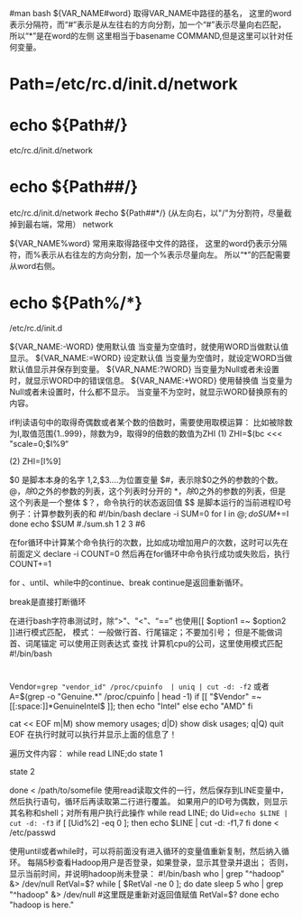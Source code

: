 #man  bash
${VAR_NAME#word}
  取得VAR_NAME中路径的基名，
  这里的word表示分隔符，而“#”表示是从左往右的方向分割，加一个“#”表示尽量向右匹配，
      所以“*”是在word的左侧
      这里相当于basename  COMMAND,但是这里可以针对任何变量。

# Path=/etc/rc.d/init.d/network 
# echo ${Path#/}
etc/rc.d/init.d/network
# echo ${Path##/}
etc/rc.d/init.d/network
#echo ${Path##*/}  (从左向右，以"/"为分割符，尽量截掉到最右端，常用）
network

${VAR_NAME%word}  常用来取得路径中文件的路径，
      这里的word仍表示分隔符，而%表示从右往左的方向分割，加一个%表示尽量向左。
      所以“*”的匹配需要从word右侧。
# echo ${Path%/*} 
/etc/rc.d/init.d

${VAR_NAME:-WORD} 
    使用默认值 
    当变量为空值时，就使用WORD当做默认值显示。 
${VAR_NAME:=WORD} 
    设定默认值 
    当变量为空值时，就设定WORD当做默认值显示并保存到变量。 
${VAR_NAME:?WORD} 
    当变量为Null或者未设置时，就显示WORD中的错误信息。 
${VAR_NAME:+WORD} 
    使用替换值 
    当变量为Null或者未设置时，什么都不显示。 
    当变量不为空时，就显示WORD替换原有的内容。

if判读语句中的取得奇偶数或者某个数的倍数时，需要使用取模运算：
  比如被除数为I,取值范围{1..999}，除数为9，取得9的倍数的数值为ZHI
(1)    ZHI=$(bc  <<<  "scale=0;$I%9“

(2)    ZHI=$[$I%9]

$0 是脚本本身的名字
$1,$2,$3....为位置变量
$#，表示除$0之外的参数的个数。
$@，除$0之外的参数的列表，这个列表时分开的
$* ，除$0之外的参数的列表，但是这个列表是一个整体
$？，命令执行的状态返回值
$$ 是脚本运行的当前进程ID号
例子：计算参数列表的和
#!/bin/bash
declare -i SUM=0
for I in $@;do
      SUM+=$I
done
echo $SUM
#./sum.sh  1 2 3
#6


在for循环中计算某个命令执行的次数，比如成功增加用户的次数，这时可以先在前面定义
  declare  -i COUNT=0
  然后再在for循环中命令执行成功或失败后，执行COUNT+=1

 

for 、until、while中的continue、break
  continue是返回重新循环。

  break是直接打断循环

在进行bash字符串测试时，除“>"、"<"、“==”
也使用[[  $option1  =~  $option2  ]]进行模式匹配，
              模式：
              一般做行首、行尾锚定；不要加引号；
              但是不能做词首、词尾锚定
              可以使用正则表达式
查找 计算机cpu的公司，这里使用模式匹配
#!/bin/bash
#
Vendor=`grep "vendor_id" /proc/cpuinfo  | uniq | cut -d: -f2`
或者A=$(grep -o "Genuine.*" /proc/cpuinfo | head -1)
if [[ "$Vendor" =~ [[:space:]]*GenuineIntel$ ]]; then
 echo "Intel"
else
 echo "AMD"
fi


cat  <<  EOF
m|M) show memory usages;
d|D) show disk usages;
q|Q) quit
EOF
在执行时就可以执行并显示上面的信息了！


遍历文件内容：
while  read  LINE;do
  state  1

  state  2

done  <  /path/to/somefile
使用read读取文件的一行，然后保存到LINE变量中，然后执行语句，循环后再读取第二行进行覆盖。
如果用户的ID号为偶数，则显示其名称和shell；对所有用户执行此操作
while read LINE; do
  Uid=`echo $LINE | cut -d: -f3` 
  if [ $[$Uid%2] -eq 0 ]; then
    echo $LINE | cut -d: -f1,7 
  fi
done < /etc/passwd

使用until或者while时，可以将前面没有进入循环的变量值重新复制，然后纳入循环。
每隔5秒查看Hadoop用户是否登录，如果登录，显示其登录并退出；
否则，显示当前时间，并说明hadoop尚未登录：
#!/bin/bash 
who | grep "^hadoop" &> /dev/null
RetVal=$? 
while [ $RetVal -ne 0 ]; do
  date 
  sleep 5
  who | grep "^hadoop" &> /dev/null  #这里既是重新对返回值赋值 
  RetVal=$? 
done 
echo "hadoop is here."